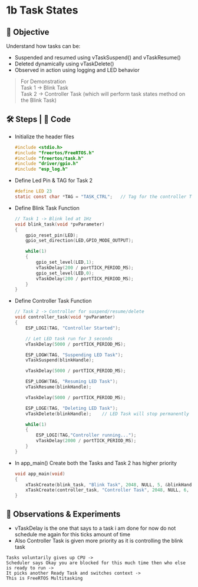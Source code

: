 # 1b Task States

## 🎯 Objective
Understand how tasks can be:  
- Suspended and resumed using vTaskSuspend() and vTaskResume()
- Deleted dynamically using vTaskDelete()
- Observed in action using logging and LED behavior

> For Demonstration  
> Task 1 -> Blink Task  
> Task 2 -> Controller Task (which will perform task states method on the Blink Task)  

## 🛠 Steps | 📝 Code 
- Initialize the header files
  ```c
  #include <stdio.h>
  #include "freertos/FreeRTOS.h"
  #include "freertos/task.h"
  #include "driver/gpio.h"
  #include "esp_log.h"
  ```
- Define Led Pin & TAG for Task 2
  ```c
  #define LED 23
  static const char *TAG = "TASK_CTRL";   // Tag for the controller Task
  ```
- Define Blink Task Function
  ```c
  // Task 1 -> Blink led at 1Hz
  void blink_task(void *pvParameter)
  {
      gpio_reset_pin(LED);
      gpio_set_direction(LED,GPIO_MODE_OUTPUT);
  
      while(1)
      {
          gpio_set_level(LED,1);
          vTaskDelay(200 / portTICK_PERIOD_MS);
          gpio_set_level(LED,0);
          vTaskDelay(200 / portTICK_PERIOD_MS);
      }
  }
  ```
- Define Controller Task Function
  ```c
  // Task 2 -> Controller for suspend/resume/delete
  void controller_task(void *pvParamter)
  {
      ESP_LOGI(TAG, "Controller Started");
  
      // Let LED task run for 3 seconds
      vTaskDelay(5000 / portTICK_PERIOD_MS);
  
      ESP_LOGW(TAG, "Suspending LED Task");
      vTaskSuspend(blinkHandle);
  
      vTaskDelay(5000 / portTICK_PERIOD_MS);
  
      ESP_LOGW(TAG, "Resuming LED Task");
      vTaskResume(blinkHandle);
  
      vTaskDelay(5000 / portTICK_PERIOD_MS);
  
      ESP_LOGE(TAG, "Deleting LED Task");
      vTaskDelete(blinkHandle);    // LED Task will stop permanently
  
      while(1)
      {
          ESP_LOGI(TAG,"Controller running...");
          vTaskDelay(2000 / portTICK_PERIOD_MS);
      }
  }
  ``` 
- In app_main() Create both the Tasks and Task 2 has higher priority
  ```c
  void app_main(void)
  {
      xTaskCreate(blink_task, "Blink Task", 2048, NULL, 5, &blinkHandle);
      xTaskCreate(controller_task, "Controller Task", 2048, NULL, 6, NULL);
  }
  ```

## 👀 Observations & Experiments
- vTaskDelay is the one that says to a task i am done for now do not schedule me again for this ticks amount of time
- Also Controller Task is given more priority as it is controlling the blink task  
```
Tasks voluntarily gives up CPU ->
Scheduler says Okay you are blocked for this much time then who else is ready to run ->
It picks another Ready Task and switches context ->
This is FreeRTOS Multitasking
```




